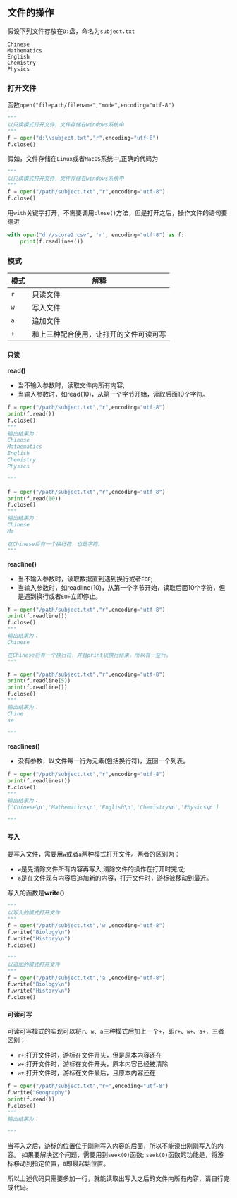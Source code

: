 ## 文件的操作

假设下列文件存放在`D:`盘，命名为`subject.txt`
```text
Chinese
Mathematics
English
Chemistry
Physics
```

### 打开文件

函数`open("filepath/filename","mode",encoding="utf-8")`

```Python
"""
以只读模式打开文件，文件存储在windows系统中
"""
f = open("d:\\subject.txt","r",encoding="utf-8")
f.close()
```

假如，文件存储在`Linux`或者`MacOS`系统中,正确的代码为
```Python
"""
以只读模式打开文件，文件存储在windows系统中
"""
f = open("/path/subject.txt","r",encoding="utf-8")
f.close()
```

用`with`关键字打开，不需要调用`close()`方法，但是打开之后，操作文件的语句要缩进

```python
with open("d://score2.csv", 'r', encoding="utf-8") as f:
    print(f.readlines())
```
### 模式

| 模式  | 解释                  |
|-----|---------------------|
| `r` | 只读文件                |
| `w` | 写入文件                |
| `a` | 追加文件                |
| `+` | 和上三种配合使用，让打开的文件可读可写 |

#### 只读

**read()**

- 当不输入参数时，读取文件内所有内容;
- 当输入参数时，如read(10)，从第一个字节开始，读取后面10个字符。

```Python
f = open("/path/subject.txt","r",encoding="utf-8")
print(f.read())
f.close()
"""
输出结果为：
Chinese
Mathematics
English
Chemistry
Physics

"""
```

```Python
f = open("/path/subject.txt","r",encoding="utf-8")
print(f.read(10))
f.close()
"""
输出结果为：
Chinese
Ma

在Chinese后有一个换行符，也是字符。
"""
```

**readline()**

- 当不输入参数时，读取数据直到遇到换行或者`EOF`;
- 当输入参数时，如readline(10)，从第一个字节开始，读取后面10个字符，但是遇到换行或者`EOF`立即停止。

```Python
f = open("/path/subject.txt","r",encoding="utf-8")
print(f.readline())
f.close()
"""
输出结果为：
Chinese

在Chinese后有一个换行符，并且print以换行结束，所以有一空行。
"""
```

```Python
f = open("/path/subject.txt","r",encoding="utf-8")
print(f.readline(5))
print(f.readline())
f.close()
"""
输出结果为：
Chine
se

"""
```

**readlines()**

- 没有参数，以文件每一行为元素(包括换行符)，返回一个列表。

```Python
f = open("/path/subject.txt","r",encoding="utf-8")
print(f.readlines())
f.close()
"""
输出结果为：
['Chinese\n','Mathematics\n','English\n','Chemistry\n','Physics\n']

"""
```

#### 写入

要写入文件，需要用`w`或者`a`两种模式打开文件。两者的区别为：
- `w`是先清除文件所有内容再写入,清除文件的操作在打开时完成;
- `a`是在文件现有内容后追加新的内容，打开文件时，游标被移动到最近。

写入的函数是**write()**

```Python
"""
以写入的模式打开文件
"""
f = open("/path/subject.txt",'w',encoding="utf-8")
f.write("Biology\n")
f.write("History\n")
f.close()
```

```Python
"""
以追加的模式打开文件
"""
f = open("/path/subject.txt",'a',encoding="utf-8")
f.write("Biology\n")
f.write("History\n")
f.close()
```

#### 可读可写

可读可写模式的实现可以将`r`、`w`、`a`三种模式后加上一个`+`，即`r+`、`w+`、`a+`，三者区别：
- `r+`:打开文件时，游标在文件开头，但是原本内容还在
- `w+`:打开文件时，游标在文件开头，原本内容已经被清除
- `a+`:打开文件时，游标在文件最后，且原本内容还在

```Python
f = open("/path/subject.txt","r+",encoding="utf-8")
f.write("Geography")
print(f.read())
f.close()
"""
输出结果为：

"""
```
当写入之后，游标的位置位于刚刚写入内容的后面，所以不能读出刚刚写入的内容。
如果要解决这个问题，需要用到`seek(0)`函数;
`seek(0)`函数的功能是，将游标移动到指定位置，`0`即最起始位置。

所以上述代码只需要多加一行，就能读取出写入之后的文件内所有内容，请自行完成代码。